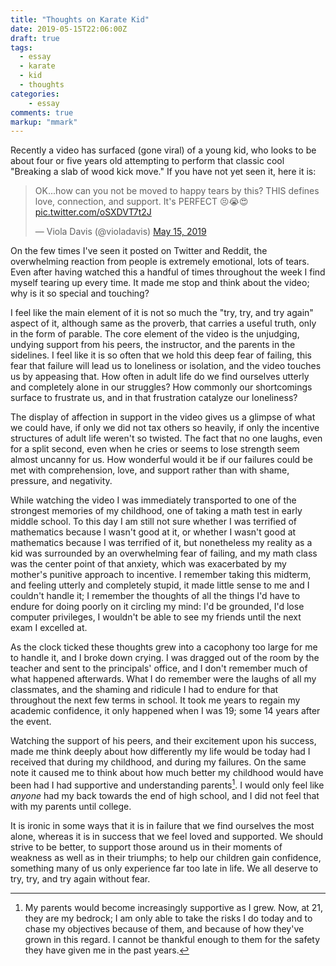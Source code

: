 ```yaml
---
title: "Thoughts on Karate Kid"
date: 2019-05-15T22:06:00Z
draft: true
tags:
  - essay
  - karate
  - kid
  - thoughts
categories:
    - essay
comments: true
markup: "mmark"
---
```


Recently a video has surfaced (gone viral) of a young kid, who looks to be about
four or five years old attempting to perform that classic cool "Breaking a slab
of wood kick move." If you have not yet seen it, here it is:

<blockquote class="twitter-tweet tw-align-center" data-lang="en"><p lang="en" dir="ltr">OK...how can you not be moved to happy tears by this? THIS defines love, connection, and support. It&#39;s PERFECT 😣😭😍 <a href="https://t.co/oSXDVT7t2J">pic.twitter.com/oSXDVT7t2J</a></p>&mdash; Viola Davis (@violadavis) <a href="https://twitter.com/violadavis/status/1128699479547236352?ref_src=twsrc%5Etfw">May 15, 2019</a></blockquote>
<script async src="https://platform.twitter.com/widgets.js" charset="utf-8"></script>


On the few times I've seen it posted on Twitter and Reddit, the overwhelming
reaction from people is extremely emotional, lots of tears. Even after having
watched this a handful of times throughout the week I find myself tearing up
every time. It made me stop and think about the video; why is it so special and
touching?

I feel like the main element of it is not so much the "try, try, and try again"
aspect of it, although same as the proverb, that carries a useful truth, only in
the form of parable. The core element of the video is the unjudging, undying
support from his peers, the instructor, and the parents in the sidelines. I feel
like it is so often that we hold this deep fear of failing, this fear that
failure will lead us to loneliness or isolation, and the video touches us by
appeasing that. How often in adult life do we find ourselves utterly and
completely alone in our struggles? How commonly our shortcomings surface to
frustrate us, and in that frustration catalyze our loneliness?

The display of affection in support in the video gives us a glimpse of what we
could have, if only we did not tax others so heavily, if only the incentive
structures of adult life weren't so twisted. The fact that no one laughs, even
for a split second, even when he cries or seems to lose strength seem almost
uncanny for us. How wonderful would it be if our failures could be met with
comprehension, love, and support rather than with shame, pressure, and
negativity.

While watching the video I was immediately transported to one of the strongest
memories of my childhood, one of taking a math test in early middle school. To
this day I am still not sure whether I was terrified of mathematics because I
wasn't good at it, or whether I wasn't good at mathematics because I was
terrified of it, but nonetheless my reality as a kid was surrounded by an
overwhelming fear of failing, and my math class was the center point of that
anxiety, which was exacerbated by my mother's punitive approach to incentive. I
remember taking this midterm, and feeling utterly and completely stupid, it made
little sense to me and I couldn't handle it; I remember the thoughts of all the
things I'd have to endure for doing poorly on it circling my mind: I'd be
grounded, I'd lose computer privileges, I wouldn't be able to see my friends
until the next exam I excelled at.

As the clock ticked these thoughts grew into
a cacophony too large for me to handle it, and I broke down crying. I was
dragged out of the room by the teacher and sent to the principals' office, and
I don't remember much of what happened afterwards. What I do remember were the
laughs of all my classmates, and the shaming and ridicule I had to endure for
that throughout the next few terms in school. It took me years to regain my
academic confidence, it only happened when I was 19; some 14 years after the
event.

Watching the support of his peers, and their excitement upon his success, made
me think deeply about how differently my life would be today had I received that
during my childhood, and during my failures. On the same note it caused me to
think about how much better my childhood would have been had I had supportive
and understanding parents[^1]. I would only feel like _anyone_ had my back
towards the end of high school, and I did not feel that with my parents until
college.

It is ironic in some ways that it is in failure that we find ourselves the most
alone, whereas it is in success that we feel loved and supported. We should
strive to be better, to support those around us in their moments of weakness as
well as in their triumphs; to help our children gain confidence, something many
of us only experience far too late in life. We all deserve to try, try, and try
again without fear.

[^1]: My parents would become increasingly supportive as I grew. Now, at 21, they are my bedrock; I am only able to take the risks I do today and to chase my objectives because of them, and because of how they've grown in this regard. I cannot be thankful enough to them for the safety they have given me in the past years.
